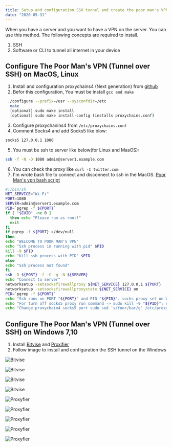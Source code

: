 ```yaml
---
title: Setup and configuration SSH tunnel and create the poor man's VPN on Linux, MacOs, Windows 10
date: "2020-05-31"
---
```


When you have a server and you want to have a VPN on the server. You can use this method. The following concepts are required to install.

1. SSH
2. Software or CLI to tunnel all internet in your device

## Configure The Poor Man's VPN (Tunnel over SSH) on MacOS, Linux

1. Install and configuration proxychains4 (Next generation) from [github][1]
2. Befor this configuration, You must be install `gcc and make`

```bash
 ./configure --prefix=/usr --sysconfdir=/etc
  make
  [optional] sudo make install
  [optional] sudo make install-config (installs proxychains.conf)
```

3. Configure proxychanins4 from `/etc/proxychains.conf`
4. Comment Socks4 and add Socks5 like blow:

```bash
socks5 127.0.0.1 1080
```

5. You must be ssh to server like below(for Linux and MasOS):

```bash
ssh -f -N -D 1080 admin@server1.example.com
```

6. You can check the proxy like `curl -I twitter.com`
7. I'm wrote bash file to connect and disconnect to ssh in the MacOS. [Poor Man's vpn bash script][2]

```bash
#!/bin/sh
NET_SERVICE="Wi-Fi"
PORT=1080
SERVER=admin@server1.example.com
PID=`pgrep -f ${PORT}`
if [ "$EUID" -ne 0 ]
  then echo "Please run as root!"
  exit
fi
if pgrep -f ${PORT} >/dev/null
then
echo "WELCOME TO POOR MAN'S VPN"
echo "Ssh process in running with pid" $PID
kill -9 $PID
echo "Kill ssh process with PID" $PID
else
echo "Ssh process not found"
fi
ssh -D ${PORT} -f -C -q -N ${SERVER}
echo "Connect to server"
networksetup -setsocksfirewallproxy ${NET_SERVICE} 127.0.0.1 ${PORT}
networksetup -setsocksfirewallproxystate ${NET_SERVICE} on
PID=`pgrep -f ${PORT}`
echo "Ssh runs on PORT "${PORT}" and PID "${PID}". socks proxy set on Wi-Fi"
echo "For turn off socks5 proxy run command -> sudo kill -9 "${PID}"; networksetup -setsocksfirewallproxystate "${NET_SERVICE}" off"
echo "Change proxychain4 socks5 port sudo sed 's/foor/bar/g' /etc/proxychains.conf"
```

## Configure The Poor Man's VPN (Tunnel over SSH) on Windows 7,10

1. Install [Bitvise][3] and [Proxifier][4]
2. Follow image to install and configuration the SSH tunnel on the Windows

![Bitvise](./windows/ssh/1.jpg)

![Bitvise](./windows/ssh/2.jpg)

![Bitvise](./windows/ssh/3.jpg)

![Bitvise](./windows/ssh/4.jpg)

![Proxyfier](./windows/proxy/1.jpg)

![Proxyfier](./windows/proxy/2.jpg)

![Proxyfier](./windows/proxy/3.jpg)

![Proxyfier](./windows/proxy/4.jpg)

![Proxyfier](./windows/proxy/5.jpg)

[1]: https://github.com/rofl0r/proxychains-ng
[2]: https://gist.github.com/pooyagolchian/520ee77f22836d92b483f3f8827f8767
[3]: https://www.bitvise.com/ssh-client-download
[4]: http://www.mediafire.com/file/6fm9v97vnw6qj9y/ProxifierPE.zip/file

